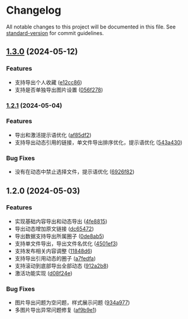 # Changelog

All notable changes to this project will be documented in this file. See [standard-version](https://github.com/conventional-changelog/standard-version) for commit guidelines.

## [1.3.0](https://github.com/wujieli0207/jike-export-extension/compare/v1.2.1...v1.3.0) (2024-05-12)


### Features

* 支持导出个人收藏 ([e12cc86](https://github.com/wujieli0207/jike-export-extension/commit/e12cc86646bf2026ac5955392dfaafcd92855642))
* 支持是否单独导出图片设置 ([056f278](https://github.com/wujieli0207/jike-export-extension/commit/056f27880a66c4fc1156b8d4e9998b69ecc118fd))

### [1.2.1](https://github.com/wujieli0207/jike-export-extension/compare/v1.2.0...v1.2.1) (2024-05-04)


### Features

* 导出和激活提示语优化 ([af85df2](https://github.com/wujieli0207/jike-export-extension/commit/af85df2c703e149e1ed9ca88cf228457cd834be2))
* 支持导出动态引用的链接，单文件导出排序优化，提示语优化 ([543a430](https://github.com/wujieli0207/jike-export-extension/commit/543a430372eb7aab11d77a3df657e8363b344ff4))


### Bug Fixes

* 没有在动态中禁止选择文件，提示语优化 ([6926f82](https://github.com/wujieli0207/jike-export-extension/commit/6926f82818807797e997a2d3f665d80288150bed))

## 1.2.0 (2024-05-03)


### Features

* 实现基础内容导出和动态导出 ([4fe8815](https://github.com/wujieli0207/jike-export-extension/commit/4fe881566bd34646fed19727361df96f77d61eb0))
* 导出动态增加原文链接 ([dc65472](https://github.com/wujieli0207/jike-export-extension/commit/dc654726a1753d8ba1179c36eb8c9a6a35c4c464))
* 导出数据支持导出所属圈子 ([0de8ab5](https://github.com/wujieli0207/jike-export-extension/commit/0de8ab55047f5317a31e48d0470b95b5674277aa))
* 支持单文件导出，导出文件名优化 ([4501ef3](https://github.com/wujieli0207/jike-export-extension/commit/4501ef36301dbeb28da0976fdc0212936ccf950f))
* 支持发布相关内容调整 ([11848d6](https://github.com/wujieli0207/jike-export-extension/commit/11848d611e218fffe0157fd2f20650975ace3ab6))
* 支持导出引用动态的圈子 ([a7fedfa](https://github.com/wujieli0207/jike-export-extension/commit/a7fedfa2f6c56edf4cfa9d62c66f1c10a4284831))
* 支持滚动到底部导出全部动态 ([912a2b8](https://github.com/wujieli0207/jike-export-extension/commit/912a2b81556b829610f69c87064c5fa584cd8b23))
* 激活功能实现 ([d08f24e](https://github.com/wujieli0207/jike-export-extension/commit/d08f24ebb573aecbbdac43415de435515fafdd42))


### Bug Fixes

* 图片导出问题为空问题，样式展示问题 ([934a977](https://github.com/wujieli0207/jike-export-extension/commit/934a9771f84a57c376a1b0b693535cc5380f447e))
* 多图片导出异常问题修复 ([af9b9e1](https://github.com/wujieli0207/jike-export-extension/commit/af9b9e1d90950e912988dc3eef38b0f81a10241c))
